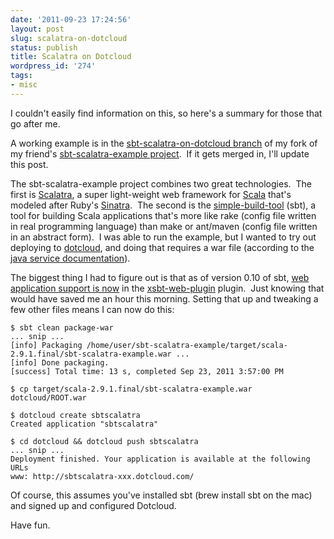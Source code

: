 ```yaml
---
date: '2011-09-23 17:24:56'
layout: post
slug: scalatra-on-dotcloud
status: publish
title: Scalatra on Dotcloud
wordpress_id: '274'
tags:
- misc
---
```


I couldn't easily find information on this, so here's a summary for those that go after me.

A working example is in the <a href="https://github.com/justone/sbt-scalatra-example/tree/sbt-scalatra-on-dotcloud">sbt-scalatra-on-dotcloud branch</a> of my fork of my friend's <a href="https://github.com/christoph-neumann/sbt-scalatra-example">sbt-scalatra-example project</a>.  If it gets merged in, I'll update this post.

The sbt-scalatra-example project combines two great technologies.  The first is <a href="http://www.scalatra.org/">Scalatra</a>, a super light-weight web framework for <a href="http://www.scala-lang.org/">Scala</a> that's modeled after Ruby's <a href="http://www.sinatrarb.com/">Sinatra</a>.  The second is the <a href="https://github.com/harrah/xsbt">simple-build-tool</a> (sbt), a tool for building Scala applications that's more like rake (config file written in real programming language) than make or ant/maven (config file written in an abstract form).  I was able to run the example, but I wanted to try out deploying to <a href="https://www.dotcloud.com/">dotcloud</a>, and doing that requires a war file (according to the <a href="http://docs.dotcloud.com/services/java/">java service documentation</a>).

The biggest thing I had to figure out is that as of version 0.10 of sbt, <a href="https://github.com/harrah/xsbt/wiki/Migrating-from-SBT-0.7.x-to-0.10.x">web application support is now</a> in the <a href="https://github.com/siasia/xsbt-web-plugin">xsbt-web-plugin</a> plugin.  Just knowing that would have saved me an hour this morning. Setting that up and tweaking a few other files means I can now do this:

``` plain
$ sbt clean package-war
... snip ...
[info] Packaging /home/user/sbt-scalatra-example/target/scala-2.9.1.final/sbt-scalatra-example.war ...
[info] Done packaging.
[success] Total time: 13 s, completed Sep 23, 2011 3:57:00 PM

$ cp target/scala-2.9.1.final/sbt-scalatra-example.war dotcloud/ROOT.war

$ dotcloud create sbtscalatra
Created application "sbtscalatra"

$ cd dotcloud && dotcloud push sbtscalatra
... snip ...
Deployment finished. Your application is available at the following URLs
www: http://sbtscalatra-xxx.dotcloud.com/
```

Of course, this assumes you've installed sbt (brew install sbt on the mac) and signed up and configured Dotcloud.

Have fun.